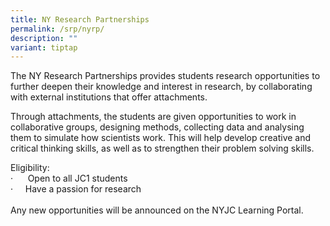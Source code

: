 ```yaml
---
title: NY Research Partnerships
permalink: /srp/nyrp/
description: ""
variant: tiptap
---
```

<p>The NY Research Partnerships provides students research opportunities
to further deepen their knowledge and interest in research, by collaborating
with external institutions that offer attachments.</p>
<p>Through attachments, the students are given opportunities to work in collaborative
groups, designing methods, collecting data and analysing them to simulate
how scientists work. This will help develop creative and critical thinking
skills, as well as to strengthen their problem solving skills.</p>
<p>Eligibility:
<br>·&nbsp;&nbsp;&nbsp;&nbsp;&nbsp; Open to all JC1 students
<br>·&nbsp;&nbsp;&nbsp;&nbsp; Have a passion for research
<br>
<br>Any new opportunities will be announced on the NYJC Learning Portal.</p>